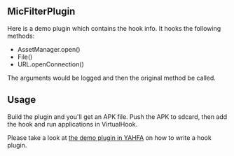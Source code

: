 MicFilterPlugin
--------------------------

Here is a demo plugin which contains the hook info. It hooks the following methods:

- AssetManager.open()
- File()
- URL.openConnection()

The arguments would be logged and then the original method be called.

## Usage

Build the plugin and you'll get an APK file. Push the APK to sdcard, then add the hook and run applications in VirtualHook.

Please take a look at [the demo plugin in YAHFA](https://github.com/rk700/YAHFA/tree/master/demoPlugin) on how to write a hook plugin.
